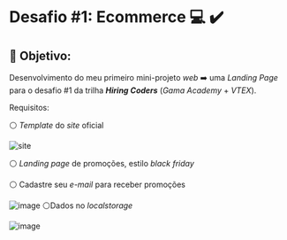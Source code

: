 # **Desafio #1: Ecommerce** :computer: :heavy_check_mark:

## :yellow_heart: Objetivo:

Desenvolvimento do meu primeiro mini-projeto *web* :arrow_right:  uma *Landing Page* para o desafio #1 da trilha ***Hiring Coders*** (*Gama Academy* + *VTEX*). 

Requisitos: 

:white_circle: *Template* do *site* oficial 

![site](https://user-images.githubusercontent.com/72312529/126048916-98fe7065-e15a-4bb8-ab22-a512489e2161.gif)



:white_circle: ​*Landing page* de promoções, estilo *black friday*

:white_circle: Cadastre seu *e-mail* para receber promoções 

![image](https://user-images.githubusercontent.com/72312529/126048932-099e49ec-e75a-4582-8fd2-15312c14981c.png)
:white_circle: ​Dados no *localstorage*

![image](https://user-images.githubusercontent.com/72312529/126048934-6e6f2a39-7890-42b4-b9f9-a179b5bb079d.png)

## 









